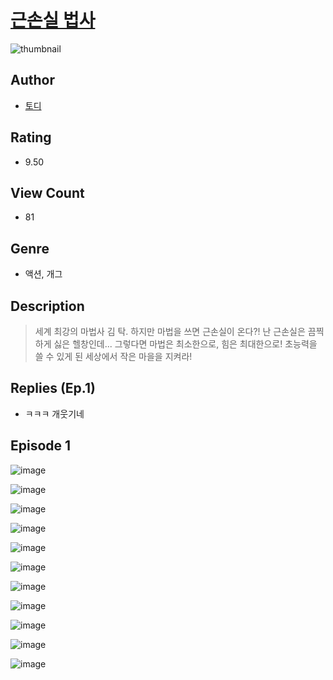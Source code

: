 # [근손실 법사](https://comic.naver.com/challenge/list?titleId=811068)
![thumbnail](https://image-comic.pstatic.net/user_contents_data/challenge_comic/2023/05/25/367173/upload_7089285067120523058_480x623.jpeg)

## Author
- [토디](https://comic.naver.com/artistTitle?id=367173)

## Rating
- 9.50

## View Count
- 81

## Genre
- 액션, 개그

## Description
> 세계 최강의 마법사 김 탁. 하지만 마법을 쓰면 근손실이 온다?! 난 근손실은 끔찍하게 싫은 헬창인데... 그렇다면 마법은 최소한으로, 힘은 최대한으로! 초능력을 쓸 수 있게 된 세상에서 작은 마을을 지켜라!

## Replies (Ep.1)
- ㅋㅋㅋ 개웃기네

## Episode 1
![image](https://image-comic.pstatic.net/user_contents_data/challenge_comic/2023/05/25/367173/upload_7305181872536970084.jpeg)

![image](https://image-comic.pstatic.net/user_contents_data/challenge_comic/2023/05/25/367173/upload_7306022109891082339.jpeg)

![image](https://image-comic.pstatic.net/user_contents_data/challenge_comic/2023/05/25/367173/upload_7075777567514702178.jpeg)

![image](https://image-comic.pstatic.net/user_contents_data/challenge_comic/2023/05/25/367173/upload_7162520216586904120.jpeg)

![image](https://image-comic.pstatic.net/user_contents_data/challenge_comic/2023/05/25/367173/upload_7234523956046803813.jpeg)

![image](https://image-comic.pstatic.net/user_contents_data/challenge_comic/2023/05/25/367173/upload_7234251479026524515.jpeg)

![image](https://image-comic.pstatic.net/user_contents_data/challenge_comic/2023/05/25/367173/upload_7292514385352799542.jpeg)

![image](https://image-comic.pstatic.net/user_contents_data/challenge_comic/2023/05/25/367173/upload_3486968522040828976.jpeg)

![image](https://image-comic.pstatic.net/user_contents_data/challenge_comic/2023/05/25/367173/upload_3979323034287289913.jpeg)

![image](https://image-comic.pstatic.net/user_contents_data/challenge_comic/2023/05/25/367173/upload_3545795498636370789.jpeg)

![image](https://image-comic.pstatic.net/user_contents_data/challenge_comic/2023/05/25/367173/upload_3904727741709170480.jpeg)
